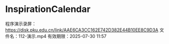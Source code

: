 # InspirationCalendar

程序演示录屏：https://disk.pku.edu.cn/link/AAE6CA3CC162E742D382E44B10EE8C9D3A
文件名：112-演示.mp4
有效期限：2025-07-30 11:57
